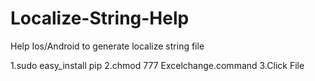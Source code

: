 # Localize-String-Help
Help Ios/Android to generate localize string file

1.sudo easy_install pip
2.chmod 777 Excelchange.command
3.Click File
